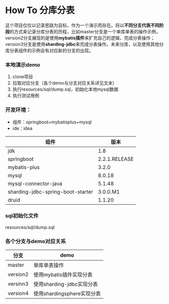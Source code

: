 # How To 分库分表

这个项目仅仅以记录思路为目标，作为一个演示而存在。将以**不同分支代表不同阶段**的方式来记录分库分表的历程，比如master分支是一个单库单表的操作示例，version2分支展现的是使用**mybatis插件**来扩充自己的逻辑，完成分表操作；version3分支是使用**sharding-jdbc**来完成分表操作。未来分库，以及使用其他分库分表组件的示例会有对应新的分支的出现。

### 本地演示demo
1. clone项目
2. 拉取对应分支（各个demo与分支对应关系详见文末）
3. 执行resources/sql/dump.sql，初始化本地mysql数据
4. 执行测试用例

### 开发环境：

 - 组件：springboot+mybatisplus+mysql
 - ide：idea


|组件|版本  |
|--|--|
| jdk |1.8  |
|springboot|2.2.1.RELEASE|
|mybatis-plus|3.2.0|
|mysql|8.0.18|
|mysql-connector-java|5.1.48|
|sharding-jdbc-spring-boot-starter|3.0.0.M1|
|druid|1.1.20|


### sql初始化文件
resources/sql/dump.sql

### 各个分支与demo对应关系
|分支|demo|
|--|--|
|master|单库单表操作|
|version2|使用mybatis插件实现分表|
|versinn3|使用sharding-jdbc实现分表|
|version4|使用shardingsphere实现分表|
